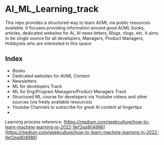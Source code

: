 # AI_ML_Learning_track
This repo provides a structured way to learn AI/ML via public resources available. It focuses providing information around good AI/ML books, articles, dedicated websites for AI, AI news letters, Blogs, vlogs, etc. It aims to be single source for all developers, Managers, Product Managers, Hobbyists  who are interested  in this space


## Index
  * Books
  * Dedicated websites for AI/ML Content
  * Newsletters
  * ML for developers Track
  * ML for Eng/Program Managers/Product Managers Track
  * Structured ML course for developers via Youtube videos and other sources (via freely available resources)
  * Youtube Channels to subscribe for great AI content at fingertips
  * 


Learning process reference: [https://medium.com/geekculture/how-to-learn-machine-learning-in-2022-9ef2ea904986](https://medium.com/geekculture/how-to-learn-machine-learning-in-2022-9ef2ea904986)
